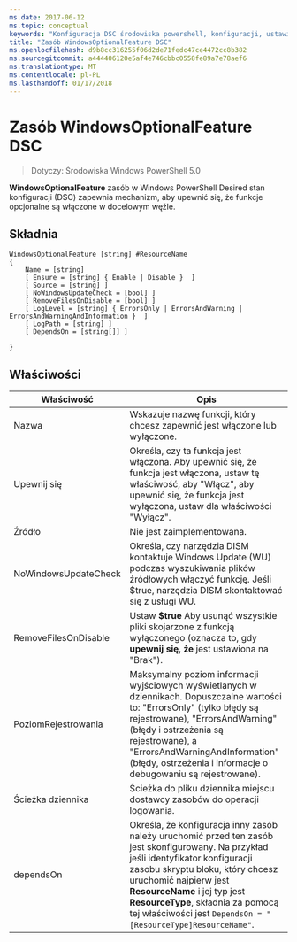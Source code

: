 ```yaml
---
ms.date: 2017-06-12
ms.topic: conceptual
keywords: "Konfiguracja DSC środowiska powershell, konfiguracji, ustawienia"
title: "Zasób WindowsOptionalFeature DSC"
ms.openlocfilehash: d9b8cc316255f06d2de71fedc47ce4472cc8b382
ms.sourcegitcommit: a444406120e5af4e746cbbc0558fe89a7e78aef6
ms.translationtype: MT
ms.contentlocale: pl-PL
ms.lasthandoff: 01/17/2018
---
```

# <a name="dsc-windowsoptionalfeature-resource"></a>Zasób WindowsOptionalFeature DSC

> Dotyczy: Środowiska Windows PowerShell 5.0

**WindowsOptionalFeature** zasób w Windows PowerShell Desired stan konfiguracji (DSC) zapewnia mechanizm, aby upewnić się, że funkcje opcjonalne są włączone w docelowym węźle.

## <a name="syntax"></a>Składnia

```
WindowsOptionalFeature [string] #ResourceName
{
    Name = [string]
    [ Ensure = [string] { Enable | Disable }  ]
    [ Source = [string] ]
    [ NoWindowsUpdateCheck = [bool] ]
    [ RemoveFilesOnDisable = [bool] ]
    [ LogLevel = [string] { ErrorsOnly | ErrorsAndWarning | ErrorsAndWarningAndInformation }  ]
    [ LogPath = [string] ]
    [ DependsOn = [string[]] ]
    
}
```

## <a name="properties"></a>Właściwości

|  Właściwość  |  Opis   | 
|---|---| 
| Nazwa| Wskazuje nazwę funkcji, który chcesz zapewnić jest włączone lub wyłączone.| 
| Upewnij się| Określa, czy ta funkcja jest włączona. Aby upewnić się, że funkcja jest włączona, ustaw tę właściwość, aby "Włącz", aby upewnić się, że funkcja jest wyłączona, ustaw dla właściwości "Wyłącz".|
| Źródło| Nie jest zaimplementowana.|
| NoWindowsUpdateCheck| Określa, czy narzędzia DISM kontaktuje Windows Update (WU) podczas wyszukiwania plików źródłowych włączyć funkcję. Jeśli $true, narzędzia DISM skontaktować się z usługi WU.|
| RemoveFilesOnDisable| Ustaw **$true** Aby usunąć wszystkie pliki skojarzone z funkcją wyłączonego (oznacza to, gdy **upewnij się, że** jest ustawiona na "Brak").|
| PoziomRejestrowania| Maksymalny poziom informacji wyjściowych wyświetlanych w dziennikach. Dopuszczalne wartości to: "ErrorsOnly" (tylko błędy są rejestrowane), "ErrorsAndWarning" (błędy i ostrzeżenia są rejestrowane), a "ErrorsAndWarningAndInformation" (błędy, ostrzeżenia i informacje o debugowaniu są rejestrowane).|
| Ścieżka dziennika| Ścieżka do pliku dziennika miejscu dostawcy zasobów do operacji logowania.| 
| dependsOn| Określa, że konfiguracja inny zasób należy uruchomić przed ten zasób jest skonfigurowany. Na przykład jeśli identyfikator konfiguracji zasobu skryptu bloku, który chcesz uruchomić najpierw jest __ResourceName__ i jej typ jest __ResourceType__, składnia za pomocą tej właściwości jest `DependsOn = "[ResourceType]ResourceName"`.| 
 



